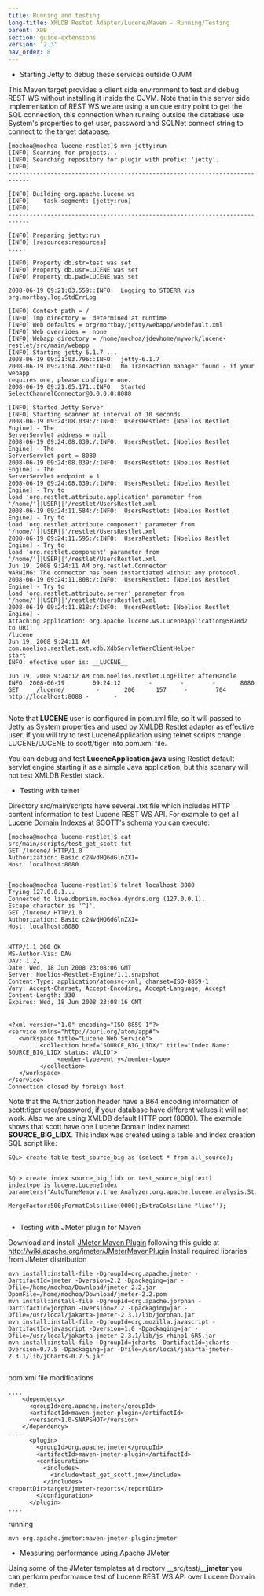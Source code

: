 ```yaml
---
title: Running and testing
long-title: XMLDB Restet Adapter/Lucene/Maven - Running/Testing
parent: XDB
section: guide-extensions
version: '2.3'
nav_order: 8
---
```

* Starting Jetty to debug these services outside OJVM


This Maven target provides a client side environment to test and debug REST WS without installing it inside the OJVM. Note that in this server side implementation of REST WS we are using a unique entry point to get the SQL connection, this connection when running outside the database use System's properties to get user, password and SQLNet connect string to connect to the target database.


<pre class="language-bash"><code class="language-bash">[mochoa@mochoa lucene-restlet]$ mvn jetty:run
[INFO] Scanning for projects...
[INFO] Searching repository for plugin with prefix: 'jetty'.
[INFO]
----------------------------------------------------------------------------

[INFO] Building org.apache.lucene.ws
[INFO]    task-segment: [jetty:run]
[INFO]
----------------------------------------------------------------------------

[INFO] Preparing jetty:run
[INFO] [resources:resources]
.....

[INFO] Property db.str=test was set
[INFO] Property db.usr=LUCENE was set
[INFO] Property db.pwd=LUCENE was set

2008-06-19 09:21:03.559::INFO:  Logging to STDERR via org.mortbay.log.StdErrLog

[INFO] Context path = /
[INFO] Tmp directory =  determined at runtime
[INFO] Web defaults = org/mortbay/jetty/webapp/webdefault.xml
[INFO] Web overrides =  none
[INFO] Webapp directory = /home/mochoa/jdevhome/mywork/lucene-restlet/src/main/webapp
[INFO] Starting jetty 6.1.7 ...
2008-06-19 09:21:03.796::INFO:  jetty-6.1.7
2008-06-19 09:21:04.286::INFO:  No Transaction manager found - if your webapp
requires one, please configure one.
2008-06-19 09:21:05.171::INFO:  Started SelectChannelConnector@0.0.0.0:8088

[INFO] Started Jetty Server
[INFO] Starting scanner at interval of 10 seconds.
2008-06-19 09:24:08.039:/:INFO:  UsersRestlet: [Noelios Restlet Engine] - The
ServerServlet address = null
2008-06-19 09:24:08.039:/:INFO:  UsersRestlet: [Noelios Restlet Engine] - The
ServerServlet port = 8080
2008-06-19 09:24:08.039:/:INFO:  UsersRestlet: [Noelios Restlet Engine] - The
ServerServlet endpoint = 1
2008-06-19 09:24:08.039:/:INFO:  UsersRestlet: [Noelios Restlet Engine] - Try to
load 'org.restlet.attribute.application' parameter from
'/home/'||USER||'/restlet/UsersRestlet.xml
2008-06-19 09:24:11.584:/:INFO:  UsersRestlet: [Noelios Restlet Engine] - Try to
load 'org.restlet.attribute.component' parameter from
'/home/'||USER||'/restlet/UsersRestlet.xml
2008-06-19 09:24:11.595:/:INFO:  UsersRestlet: [Noelios Restlet Engine] - Try to
load 'org.restlet.component' parameter from
'/home/'||USER||'/restlet/UsersRestlet.xml
Jun 19, 2008 9:24:11 AM org.restlet.Connector <init>
WARNING: The connector has been instantiated without any protocol.
2008-06-19 09:24:11.808:/:INFO:  UsersRestlet: [Noelios Restlet Engine] - Try to
load 'org.restlet.attribute.server' parameter from
'/home/'||USER||'/restlet/UsersRestlet.xml
2008-06-19 09:24:11.818:/:INFO:  UsersRestlet: [Noelios Restlet Engine] -
Attaching application: org.apache.lucene.ws.LuceneApplication@5878d2 to URI:
/lucene
Jun 19, 2008 9:24:11 AM com.noelios.restlet.ext.xdb.XdbServletWarClientHelper
start
INFO: efective user is: __LUCENE__

Jun 19, 2008 9:24:12 AM com.noelios.restlet.LogFilter afterHandle
INFO: 2008-06-19        09:24:12        -        -        -       8080     GET     /lucene/         -       200      157     -        704     http://localhost:8088 -       -

</code></pre>


Note that __LUCENE__ user is configured in pom.xml file, so it will passed to Jetty as System properties and used by XMLDB Restlet adapter as effective user. If you will try to test LuceneApplication using telnet scripts change LUCENE/LUCENE to scott/tiger into pom.xml file.


You can debug and test __LuceneApplication.java__ using Restlet default servlet engine starting it as a simple Java application, but this scenary will not test XMLDB Restlet stack.


* Testing with telnet


Directory src/main/scripts have several .txt file which includes HTTP content information to test Lucene REST WS API. For example to get all Lucene Domain Indexes at SCOTT's schema you can execute:



<pre><code class="language-bash">[mochoa@mochoa lucene-restlet]$ cat src/main/scripts/test_get_scott.txt
GET /lucene/ HTTP/1.0
Authorization: Basic c2NvdHQ6dGlnZXI=
Host: localhost:8080


[mochoa@mochoa lucene-restlet]$ telnet localhost 8080
Trying 127.0.0.1...
Connected to live.dbprism.mochoa.dyndns.org (127.0.0.1).
Escape character is '^]'.
GET /lucene/ HTTP/1.0
Authorization: Basic c2NvdHQ6dGlnZXI=
Host: localhost:8080


HTTP/1.1 200 OK
MS-Author-Via: DAV
DAV: 1,2,<http://www.oracle.com/xdb/webdav/props>
Date: Wed, 18 Jun 2008 23:08:06 GMT
Server: Noelios-Restlet-Engine/1.1.snapshot
Content-Type: application/atomsvc+xml; charset=ISO-8859-1
Vary: Accept-Charset, Accept-Encoding, Accept-Language, Accept
Content-Length: 330
Expires: Wed, 18 Jun 2008 23:08:16 GMT
</code>

<code class="language-markup">&lt;?xml version=&quot;1.0&quot; encoding=&quot;ISO-8859-1&quot;?&gt;
&lt;service xmlns=&quot;http://purl.org/atom/app#&quot;&gt;
   &lt;workspace title=&quot;Lucene Web Service&quot;&gt;
         &lt;collection href=&quot;SOURCE_BIG_LIDX/&quot; title=&quot;Index Name: SOURCE_BIG_LIDX status: VALID&quot;&gt;
              &lt;member-type&gt;entry&lt;/member-type&gt;
         &lt;/collection&gt;
   &lt;/workspace&gt;
&lt;/service&gt;
</code><code class="language-bash">Connection closed by foreign host.
</code></pre>


Note that the Authorization header have a B64 encoding information of scott:tiger user/password, if your database have different values it will not work. Also we are using XMLDB default HTTP port (8080). The example shows that scott have one Lucene Domain Index named __SOURCE_BIG_LIDX__. This index was created using a table and index creation SQL script like:


<pre class="language-sql"><code class="language-sql">SQL> create table test_source_big as (select * from all_source);


SQL> create index source_big_lidx on test_source_big(text)
indextype is lucene.LuceneIndex
parameters('AutoTuneMemory:true;Analyzer:org.apache.lucene.analysis.StopAnalyzer;\

MergeFactor:500;FormatCols:line(0000);ExtraCols:line "line"');

</code></pre>


* Testing with JMeter plugin for Maven


Download and install [JMeter Maven Plugin](http://wiki.apache.org/jmeter/JMeterMavenPlugin) following this guide at http://wiki.apache.org/jmeter/JMeterMavenPlugin
Install required libraries from JMeter distribution


<pre class="language-bash"><code class="language-bash">mvn install:install-file -DgroupId=org.apache.jmeter -DartifactId=jmeter -Dversion=2.2 -Dpackaging=jar -Dfile=/home/mochoa/Download/jmeter-2.2.jar -DpomFile=/home/mochoa/Download/jmeter-2.2.pom
mvn install:install-file -DgroupId=org.apache.jorphan -DartifactId=jorphan -Dversion=2.2 -Dpackaging=jar -Dfile=/usr/local/jakarta-jmeter-2.3.1/lib/jorphan.jar
mvn install:install-file -DgroupId=org.mozilla.javascript -DartifactId=javascript -Dversion=1.0 -Dpackaging=jar -Dfile=/usr/local/jakarta-jmeter-2.3.1/lib/js_rhino1_6R5.jar  
mvn install:install-file -DgroupId=jcharts -DartifactId=jcharts -Dversion=0.7.5 -Dpackaging=jar -Dfile=/usr/local/jakarta-jmeter-2.3.1/lib/jCharts-0.7.5.jar  

</code></pre>


pom.xml file modifications


<pre class="language-markup"><code class="language-markup">....
    &lt;dependency&gt;
      &lt;groupId&gt;org.apache.jmeter&lt;/groupId&gt;
      &lt;artifactId&gt;maven-jmeter-plugin&lt;/artifactId&gt;
      &lt;version&gt;1.0-SNAPSHOT&lt;/version&gt;
    &lt;/dependency&gt;
....
      &lt;plugin&gt;
        &lt;groupId&gt;org.apache.jmeter&lt;/groupId&gt;
        &lt;artifactId&gt;maven-jmeter-plugin&lt;/artifactId&gt;
        &lt;configuration&gt;
          &lt;includes&gt;
            &lt;include&gt;test_get_scott.jmx&lt;/include&gt;
          &lt;/includes&gt;
&lt;reportDir&gt;target/jmeter-reports&lt;/reportDir&gt;
        &lt;/configuration&gt;
      &lt;/plugin&gt;
....
</code></pre>


running


<pre class="language-bash"><code class="language-bash">mvn org.apache.jmeter:maven-jmeter-plugin:jmeter
</code></pre>


* Measuring performance using Apache JMeter


Using some of the JMeter templates at directory __src/test/____jmeter__ you can perform performance test of Lucene REST WS API over Lucene Domain Index.
